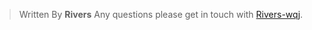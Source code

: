 
> Written By **Rivers**
> Any questions please get in touch with  [Rivers-wqj](https://rivers-wqj.github.io/).



<!--stackedit_data:
eyJoaXN0b3J5IjpbLTE2OTAzMTIyMzBdfQ==
-->